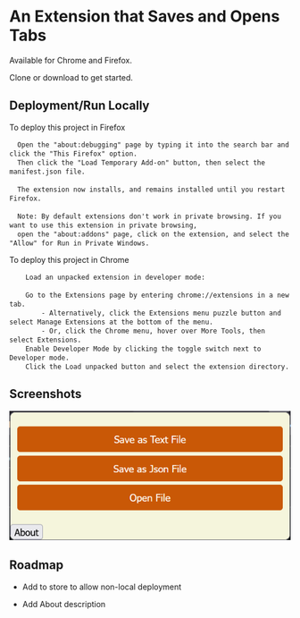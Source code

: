 
# An Extension that Saves and Opens Tabs

Available for Chrome and Firefox.

Clone or download to get started.



## Deployment/Run Locally


To deploy this project in Firefox 

```
  Open the "about:debugging" page by typing it into the search bar and click the "This Firefox" option.
  Then click the "Load Temporary Add-on" button, then select the manifest.json file.
  
  The extension now installs, and remains installed until you restart Firefox.
  
  Note: By default extensions don't work in private browsing. If you want to use this extension in private browsing,
  open the "about:addons" page, click on the extension, and select the "Allow" for Run in Private Windows.
```

To deploy this project in Chrome

```
    Load an unpacked extension in developer mode:

    Go to the Extensions page by entering chrome://extensions in a new tab.
        - Alternatively, click the Extensions menu puzzle button and select Manage Extensions at the bottom of the menu.
        - Or, click the Chrome menu, hover over More Tools, then select Extensions.
    Enable Developer Mode by clicking the toggle switch next to Developer mode.
    Click the Load unpacked button and select the extension directory. 
```

## Screenshots

![Basic Extension](screenshots/image1.png)


## Roadmap

- Add to store to allow non-local deployment

- Add About description

